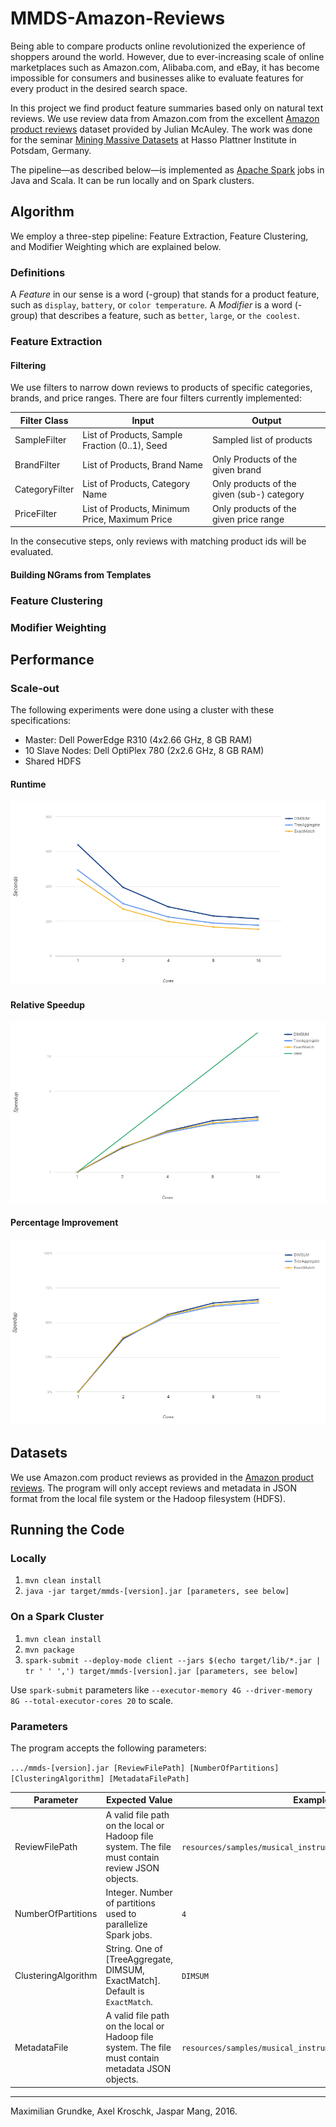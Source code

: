 # MMDS-Amazon-Reviews

Being able to compare products online revolutionized the experience of shoppers around the world. However, due to ever-increasing scale of online marketplaces such as Amazon.com, Alibaba.com, and eBay, it has become impossible for consumers and businesses alike to evaluate features for every product in the desired search space.

In this project we find product feature summaries based only on natural text reviews. We use review data from Amazon.com from the excellent [Amazon product reviews](http://jmcauley.ucsd.edu/data/amazon/) dataset provided by Julian McAuley. The work was done for the seminar [Mining Massive Datasets](https://hpi.de/naumann/teaching/current-courses/ss-16/mmds.html) at Hasso Plattner Institute in Potsdam, Germany.

The pipeline—as described below—is implemented as [Apache Spark](http://spark.apache.org/) jobs in Java and Scala. It can be run locally and on Spark clusters.

## Algorithm

We employ a three-step pipeline: Feature Extraction, Feature Clustering, and Modifier Weighting which are explained below.

### Definitions

A *Feature* in our sense is a word (-group) that stands for a product feature, such as `display`, `battery`, or `color temperature`.
A *Modifier* is a word (-group) that describes a feature, such as `better`, `large`, or `the coolest`.

### Feature Extraction

#### Filtering

We use filters to narrow down reviews to products of specific categories, brands, and price ranges. There are four filters currently implemented:

| Filter Class   | Input                                          | Output                                     |
|----------------|------------------------------------------------|--------------------------------------------|
| SampleFilter   | List of Products, Sample Fraction (0..1), Seed | Sampled list of products                   |
| BrandFilter    | List of Products, Brand Name                   | Only Products of the given brand           |
| CategoryFilter | List of Products, Category Name                | Only products of the given (sub-) category |
| PriceFilter    | List of Products, Minimum Price, Maximum Price | Only products of the given price range     |

In the consecutive steps, only reviews with matching product ids will be evaluated.

#### Building NGrams from Templates


### Feature Clustering



### Modifier Weighting



## Performance

### Scale-out

The following experiments were done using a cluster with these specifications:

* Master: Dell PowerEdge R310 (4x2.66 GHz, 8 GB RAM)
* 10 Slave Nodes: Dell OptiPlex 780 (2x2.6 GHz, 8 GB RAM)
* Shared HDFS

#### Runtime
![Runtime Chart](/doc/runtime.png?raw=true "Runtime / Number of Cores")
#### Relative Speedup
![Relative Speedup Chart](/doc/relative_speedup.png?raw=true "Relative Speedup / Number of Cores")
#### Percentage Improvement
![Percentage Improvement Chart](/doc/percentage_improvement.png?raw=true "Percentage Improvement / Number of Cores")

## Datasets

We use Amazon.com product reviews as provided in the [Amazon product reviews](http://jmcauley.ucsd.edu/data/amazon/). The program will only accept reviews and metadata in JSON format from the local file system or the Hadoop filesystem (HDFS).

## Running the Code

### Locally

1. `mvn clean install`
2. `java -jar target/mmds-[version].jar [parameters, see below]`

### On a Spark Cluster

1. `mvn clean install`
2. `mvn package`
3. `spark-submit --deploy-mode client --jars $(echo target/lib/*.jar | tr ' ' ',') target/mmds-[version].jar [parameters, see below]`

Use `spark-submit` parameters like `--executor-memory 4G --driver-memory 8G --total-executor-cores 20` to scale.

### Parameters

The program accepts the following parameters:

`.../mmds-[version].jar [ReviewFilePath] [NumberOfPartitions] [ClusteringAlgorithm] [MetadataFilePath]`

| Parameter           | Expected Value                                                                                     | Example                                                      |
|---------------------|----------------------------------------------------------------------------------------------------|--------------------------------------------------------------|
| ReviewFilePath      | A valid file path on the local or Hadoop file system. The file must contain review JSON objects.   | `resources/samples/musical_instruments_top100.json`          |
| NumberOfPartitions  | Integer. Number of partitions used to parallelize Spark jobs.                                      | `4`                                                          |
| ClusteringAlgorithm | String. One of [TreeAggregate, DIMSUM, ExactMatch]. Default is `ExactMatch`.                       | `DIMSUM`                                                     |
| MetadataFile        | A valid file path on the local or Hadoop file system. The file must contain metadata JSON objects. | `resources/samples/musical_instruments_metadata_top100.json` |



----------------------------------------------------
Maximilian Grundke, Axel Kroschk, Jaspar Mang, 2016.